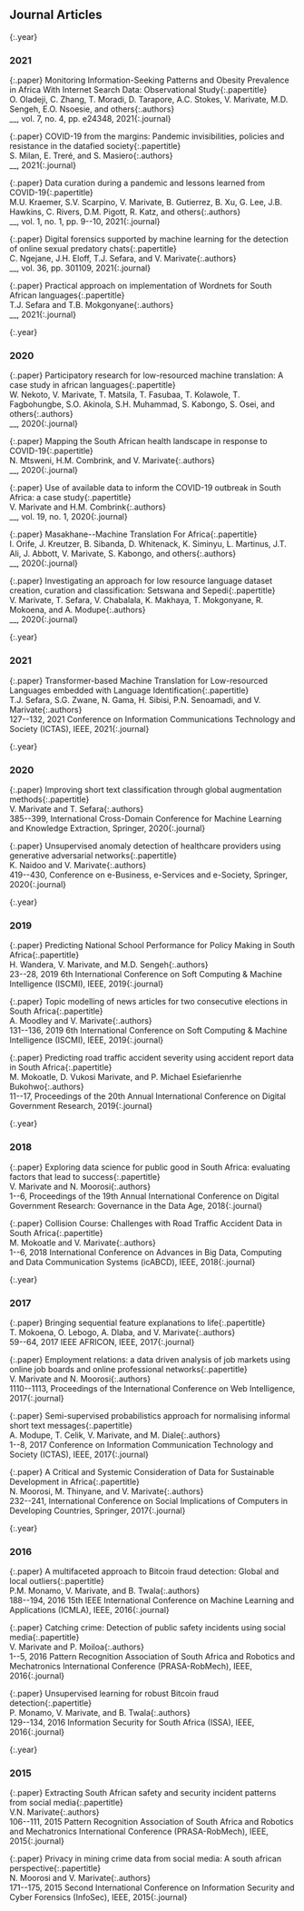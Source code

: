 Journal Articles
---

{:.year}
### 2021

{:.paper}
<span>Monitoring Information-Seeking Patterns and Obesity Prevalence in Africa With Internet Search Data: Observational Study</span>{:.papertitle}  
<span>O. Oladeji, C. Zhang, T. Moradi, D. Tarapore, A.C. Stokes, V. Marivate, M.D. Sengeh, E.O. Nsoesie, and  others</span>{:.authors}  
<span>__, vol. 7, no. 4, pp. e24348, 2021</span>{:.journal}  

{:.paper}
<span>COVID-19 from the margins: Pandemic invisibilities, policies and resistance in the datafied society</span>{:.papertitle}  
<span>S. Milan, E. Treré, and S. Masiero</span>{:.authors}  
<span>__, 2021</span>{:.journal}  

{:.paper}
<span>Data curation during a pandemic and lessons learned from COVID-19</span>{:.papertitle}  
<span>M.U. Kraemer, S.V. Scarpino, V. Marivate, B. Gutierrez, B. Xu, G. Lee, J.B. Hawkins, C. Rivers, D.M. Pigott, R. Katz, and  others</span>{:.authors}  
<span>__, vol. 1, no. 1, pp. 9--10, 2021</span>{:.journal}  

{:.paper}
<span>Digital forensics supported by machine learning for the detection of online sexual predatory chats</span>{:.papertitle}  
<span>C. Ngejane, J.H. Eloff, T.J. Sefara, and V. Marivate</span>{:.authors}  
<span>__, vol. 36, pp. 301109, 2021</span>{:.journal}  

{:.paper}
<span>Practical approach on implementation of Wordnets for South African languages</span>{:.papertitle}  
<span>T.J. Sefara and T.B. Mokgonyane</span>{:.authors}  
<span>__, 2021</span>{:.journal}  

{:.year}
### 2020

{:.paper}
<span>Participatory research for low-resourced machine translation: A case study in african languages</span>{:.papertitle}  
<span>W. Nekoto, V. Marivate, T. Matsila, T. Fasubaa, T. Kolawole, T. Fagbohungbe, S.O. Akinola, S.H. Muhammad, S. Kabongo, S. Osei, and  others</span>{:.authors}  
<span>__, 2020</span>{:.journal}  

{:.paper}
<span>Mapping the South African health landscape in response to COVID-19</span>{:.papertitle}  
<span>N. Mtsweni, H.M. Combrink, and V. Marivate</span>{:.authors}  
<span>__, 2020</span>{:.journal}  

{:.paper}
<span>Use of available data to inform the COVID-19 outbreak in South Africa: a case study</span>{:.papertitle}  
<span>V. Marivate and H.M. Combrink</span>{:.authors}  
<span>__, vol. 19, no. 1, 2020</span>{:.journal}  

{:.paper}
<span>Masakhane--Machine Translation For Africa</span>{:.papertitle}  
<span>I. Orife, J. Kreutzer, B. Sibanda, D. Whitenack, K. Siminyu, L. Martinus, J.T. Ali, J. Abbott, V. Marivate, S. Kabongo, and  others</span>{:.authors}  
<span>__, 2020</span>{:.journal}  

{:.paper}
<span>Investigating an approach for low resource language dataset creation, curation and classification: Setswana and Sepedi</span>{:.papertitle}  
<span>V. Marivate, T. Sefara, V. Chabalala, K. Makhaya, T. Mokgonyane, R. Mokoena, and A. Modupe</span>{:.authors}  
<span>__, 2020</span>{:.journal}  

{:.year}
### 2021

{:.paper}
<span>Transformer-based Machine Translation for Low-resourced Languages embedded with Language Identification</span>{:.papertitle}  
<span>T.J. Sefara, S.G. Zwane, N. Gama, H. Sibisi, P.N. Senoamadi, and V. Marivate</span>{:.authors}  
<span>127--132, 2021 Conference on Information Communications Technology and Society (ICTAS), IEEE, 2021</span>{:.journal}  

{:.year}
### 2020

{:.paper}
<span>Improving short text classification through global augmentation methods</span>{:.papertitle}  
<span>V. Marivate and T. Sefara</span>{:.authors}  
<span>385--399, International Cross-Domain Conference for Machine Learning and Knowledge Extraction, Springer, 2020</span>{:.journal}  

{:.paper}
<span>Unsupervised anomaly detection of healthcare providers using generative adversarial networks</span>{:.papertitle}  
<span>K. Naidoo and V. Marivate</span>{:.authors}  
<span>419--430, Conference on e-Business, e-Services and e-Society, Springer, 2020</span>{:.journal}  

{:.year}
### 2019

{:.paper}
<span>Predicting National School Performance for Policy Making in South Africa</span>{:.papertitle}  
<span>H. Wandera, V. Marivate, and M.D. Sengeh</span>{:.authors}  
<span>23--28, 2019 6th International Conference on Soft Computing & Machine Intelligence (ISCMI), IEEE, 2019</span>{:.journal}  

{:.paper}
<span>Topic modelling of news articles for two consecutive elections in South Africa</span>{:.papertitle}  
<span>A. Moodley and V. Marivate</span>{:.authors}  
<span>131--136, 2019 6th International Conference on Soft Computing & Machine Intelligence (ISCMI), IEEE, 2019</span>{:.journal}  

{:.paper}
<span>Predicting road traffic accident severity using accident report data in South Africa</span>{:.papertitle}  
<span>M. Mokoatle, D. Vukosi Marivate, and P. Michael Esiefarienrhe Bukohwo</span>{:.authors}  
<span>11--17, Proceedings of the 20th Annual International Conference on Digital Government Research, 2019</span>{:.journal}  

{:.year}
### 2018

{:.paper}
<span>Exploring data science for public good in South Africa: evaluating factors that lead to success</span>{:.papertitle}  
<span>V. Marivate and N. Moorosi</span>{:.authors}  
<span>1--6, Proceedings of the 19th Annual International Conference on Digital Government Research: Governance in the Data Age, 2018</span>{:.journal}  

{:.paper}
<span>Collision Course: Challenges with Road Traffic Accident Data in South Africa</span>{:.papertitle}  
<span>M. Mokoatle and V. Marivate</span>{:.authors}  
<span>1--6, 2018 International Conference on Advances in Big Data, Computing and Data Communication Systems (icABCD), IEEE, 2018</span>{:.journal}  

{:.year}
### 2017

{:.paper}
<span>Bringing sequential feature explanations to life</span>{:.papertitle}  
<span>T. Mokoena, O. Lebogo, A. Dlaba, and V. Marivate</span>{:.authors}  
<span>59--64, 2017 IEEE AFRICON, IEEE, 2017</span>{:.journal}  

{:.paper}
<span>Employment relations: a data driven analysis of job markets using online job boards and online professional networks</span>{:.papertitle}  
<span>V. Marivate and N. Moorosi</span>{:.authors}  
<span>1110--1113, Proceedings of the International Conference on Web Intelligence, 2017</span>{:.journal}  

{:.paper}
<span>Semi-supervised probabilistics approach for normalising informal short text messages</span>{:.papertitle}  
<span>A. Modupe, T. Celik, V. Marivate, and M. Diale</span>{:.authors}  
<span>1--8, 2017 Conference on Information Communication Technology and Society (ICTAS), IEEE, 2017</span>{:.journal}  

{:.paper}
<span>A Critical and Systemic Consideration of Data for Sustainable Development in Africa</span>{:.papertitle}  
<span>N. Moorosi, M. Thinyane, and V. Marivate</span>{:.authors}  
<span>232--241, International Conference on Social Implications of Computers in Developing Countries, Springer, 2017</span>{:.journal}  

{:.year}
### 2016

{:.paper}
<span>A multifaceted approach to Bitcoin fraud detection: Global and local outliers</span>{:.papertitle}  
<span>P.M. Monamo, V. Marivate, and B. Twala</span>{:.authors}  
<span>188--194, 2016 15th IEEE International Conference on Machine Learning and Applications (ICMLA), IEEE, 2016</span>{:.journal}  

{:.paper}
<span>Catching crime: Detection of public safety incidents using social media</span>{:.papertitle}  
<span>V. Marivate and P. Moiloa</span>{:.authors}  
<span>1--5, 2016 Pattern Recognition Association of South Africa and Robotics and Mechatronics International Conference (PRASA-RobMech), IEEE, 2016</span>{:.journal}  

{:.paper}
<span>Unsupervised learning for robust Bitcoin fraud detection</span>{:.papertitle}  
<span>P. Monamo, V. Marivate, and B. Twala</span>{:.authors}  
<span>129--134, 2016 Information Security for South Africa (ISSA), IEEE, 2016</span>{:.journal}  

{:.year}
### 2015

{:.paper}
<span>Extracting South African safety and security incident patterns from social media</span>{:.papertitle}  
<span>V.N. Marivate</span>{:.authors}  
<span>106--111, 2015 Pattern Recognition Association of South Africa and Robotics and Mechatronics International Conference (PRASA-RobMech), IEEE, 2015</span>{:.journal}  

{:.paper}
<span>Privacy in mining crime data from social media: A south african perspective</span>{:.papertitle}  
<span>N. Moorosi and V. Marivate</span>{:.authors}  
<span>171--175, 2015 Second International Conference on Information Security and Cyber Forensics (InfoSec), IEEE, 2015</span>{:.journal}  
